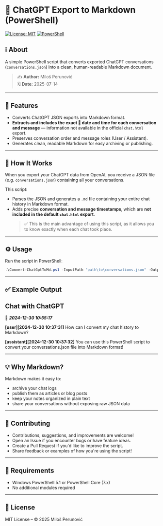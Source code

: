 # 💬 ChatGPT Export to Markdown (PowerShell)

[![License: MIT](https://img.shields.io/badge/License-MIT-yellow.svg)](LICENSE) [![PowerShell](https://img.shields.io/badge/powershell-5.1+-blue.svg)](https://docs.microsoft.com/en-us/powershell/scripting/overview?view=powershell-7.2)

## ℹ️ About

A simple PowerShell script that converts exported ChatGPT conversations (`conversations.json`) into a clean, human-readable Markdown document.

> ✍️ **Author:** Miloš Perunović  
> 🗓️ **Date:** 2025-07-14

---

## 🚀 Features

- Converts ChatGPT JSON exports into Markdown format.
- **Extracts and includes the exact 📅 date and time for each conversation and message** — information not available in the official `chat.html` export.
- Preserves conversation order and message roles (User / Assistant).
- Generates clean, readable Markdown for easy archiving or publishing.

---

## 📂 How It Works

When you export your ChatGPT data from OpenAI, you receive a JSON file (e.g. `conversations.json`) containing all your conversations.

This script:
- Parses the JSON and generates a `.md` file containing your entire chat history in Markdown format.
- Adds precise **conversation and message timestamps**, which are **not included in the default `chat.html` export**.  
  > ✅ This is the main advantage of using this script, as it allows you to know exactly when each chat took place.

---

## ⚙️ Usage

Run the script in PowerShell:

```powershell
.\Convert-ChatGptToMd.ps1 -InputPath "path\to\conversations.json" -OutputPath "path\to\ChatGPT_Export.md"
```

---

## ✅ Example Output

## Chat with ChatGPT
📅 ***2024-12-30 10:55:17***

**[user][2024-12-30 10:37:31]**
How can I convert my chat history to Markdown?

**[assistant][2024-12-30 10:37:32]**
You can use this PowerShell script to convert your conversations.json file into Markdown format!

---

## 💡 Why Markdown?

Markdown makes it easy to:
- archive your chat logs
- publish them as articles or blog posts
- keep your notes organized in plain text
- share your conversations without exposing raw JSON data

---

## 🤝 Contributing

- Contributions, suggestions, and improvements are welcome!
- Open an Issue if you encounter bugs or have feature ideas.
- Create a Pull Request if you'd like to improve the script.
- Share feedback or examples of how you're using the script!

---

## 🔧 Requirements

- Windows PowerShell 5.1 or PowerShell Core (7.x)
- No additional modules required

---

## 📜 License

MIT License – © 2025 Miloš Perunović
